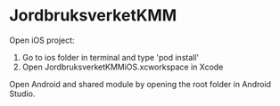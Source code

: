 # JordbruksverketKMM

Open iOS project:

1. Go to ios folder in terminal and type 'pod install'
2. Open JordbruksverketKMMiOS.xcworkspace in Xcode

Open Android and shared module by opening the root folder in Android Studio.
